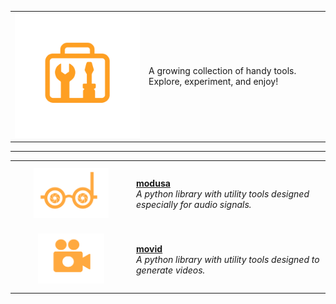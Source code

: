 <table>
  <tr>
    <td width="200" valign="middle">
      <a href="https://www.github.com/meluron-toolbox" target="_blank">
        <img src="https://raw.githubusercontent.com/meluron/assets/refs/heads/main/logos/meluron-toolbox/icon.png" width="250" alt="meluron-toolbox logo" />
      </a>
    </td>
    <td valign="middle">
       A growing collection of handy tools. Explore, experiment, and enjoy!
    </td>
  </tr>
</table>
<hr>
<table>
  
  <tr>
    <td height=100 width=180 align="center">
      <a href="https://www.github.com/meluron-toolbox/modusa" target="_blank">
        <img src="https://raw.githubusercontent.com/meluron/assets/refs/heads/main/logos/meluron-toolbox/modusa/icon.png" height=80 alt="modusa" />
      </a>
    </td>
    <td>
      <a href="https://meluron-toolbox.github.io/modusa/" target="_blank"><strong>modusa</strong></a><br/>
      <em>A python library with utility tools designed especially for audio signals.</em>
    </td>
  </tr>
  
  <tr>
  <td height=100 width=180 align="center">
    <a href="https://www.github.com/meluron-toolbox/movid" target="_blank">
      <img src="https://raw.githubusercontent.com/meluron/assets/refs/heads/main/logos/meluron-toolbox/movid/icon.png" height=80 alt="movid" />
    </a>
  </td>
  <td>
    <a href="https://meluron-toolbox.github.io/movid/" target="_blank"><strong>movid</strong></a><br/>
    <em>A python library with utility tools designed to generate videos.</em>
  </td>
  </tr>
  
</table>
